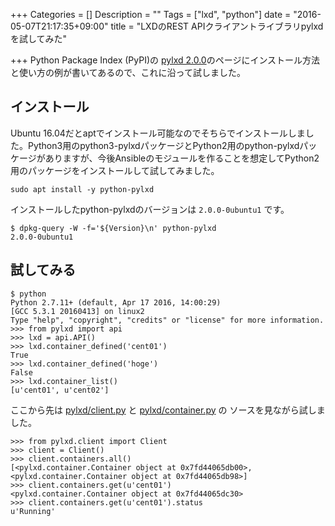+++
Categories = []
Description = ""
Tags = ["lxd", "python"]
date = "2016-05-07T21:17:35+09:00"
title = "LXDのREST APIクライアントライブラリpylxdを試してみた"

+++
Python Package Index (PyPI)の [pylxd 2.0.0](https://pypi.python.org/pypi/pylxd/2.0.0)のページにインストール方法と使い方の例が書いてあるので、これに沿って試しました。

## インストール

Ubuntu 16.04だとaptでインストール可能なのでそちらでインストールしました。Python3用のpython3-pylxdパッケージとPython2用のpython-pylxdパッケージがありますが、今後Ansibleのモジュールを作ることを想定してPython2用のパッケージをインストールして試してみました。

```
sudo apt install -y python-pylxd
```

インストールしたpython-pylxdのバージョンは `2.0.0-0ubuntu1` です。

```
$ dpkg-query -W -f='${Version}\n' python-pylxd
2.0.0-0ubuntu1
```

## 試してみる

```
$ python
Python 2.7.11+ (default, Apr 17 2016, 14:00:29)
[GCC 5.3.1 20160413] on linux2
Type "help", "copyright", "credits" or "license" for more information.
>>> from pylxd import api
>>> lxd = api.API()
>>> lxd.container_defined('cent01')
True
>>> lxd.container_defined('hoge')
False
>>> lxd.container_list()
[u'cent01', u'cent02']
```

ここから先は [pylxd/client.py](https://github.com/lxc/pylxd/blob/master/pylxd/client.py) と [pylxd/container.py](https://github.com/lxc/pylxd/blob/master/pylxd/container.py) の ソースを見ながら試しました。

```
>>> from pylxd.client import Client
>>> client = Client()
>>> client.containers.all()
[<pylxd.container.Container object at 0x7fd44065db00>, <pylxd.container.Container object at 0x7fd44065db98>]
>>> client.containers.get(u'cent01')
<pylxd.container.Container object at 0x7fd44065dc30>
>>> client.containers.get(u'cent01').status
u'Running'
```
